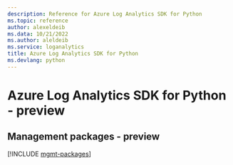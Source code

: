 ```yaml
---
description: Reference for Azure Log Analytics SDK for Python
ms.topic: reference
author: alexeldeib
ms.data: 10/21/2022
ms.author: aleldeib
ms.service: loganalytics
title: Azure Log Analytics SDK for Python
ms.devlang: python
---
```

# Azure Log Analytics SDK for Python - preview

## Management packages - preview
[!INCLUDE [mgmt-packages](log-analytics-mgmt-index.md)]